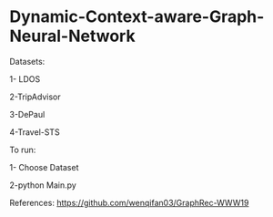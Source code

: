 # Dynamic-Context-aware-Graph-Neural-Network

Datasets:

  1- LDOS
  
  2-TripAdvisor
  
  3-DePaul
  
  4-Travel-STS
  
  
  
To run:

 1- Choose Dataset
 
 2-python Main.py
 
 References:
 https://github.com/wenqifan03/GraphRec-WWW19
 
 
